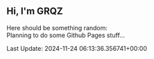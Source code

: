 ## Hi, I'm GRQZ
Here should be something random:  
Planning to do some Github Pages stuff...


Last Update: 2024-11-24 06:13:36.356741+00:00
